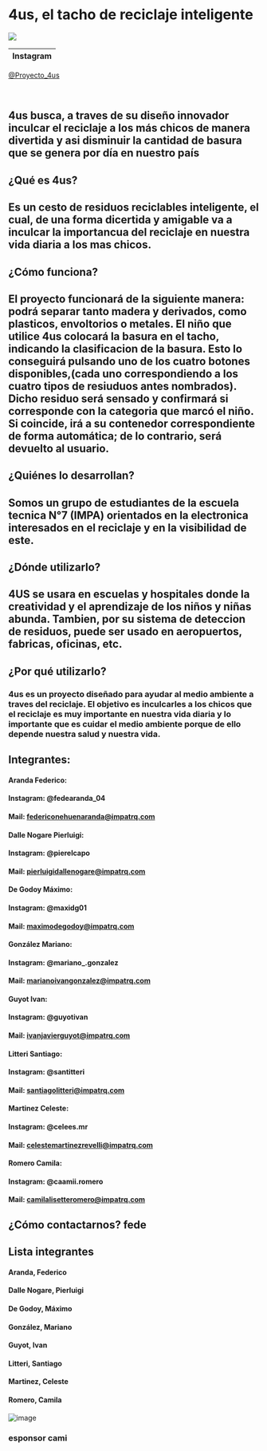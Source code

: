 
# 4us, el tacho de reciclaje inteligente 
![](./_4us_Logo.jpg)

|  Instagram  |
| ----------- |

[@Proyecto_4us](https://www.instagram.com/Proyecto_4us)

&nbsp;

</div>

## 4us busca, a traves de su diseño innovador inculcar el reciclaje a los más chicos de manera divertida y asi disminuir la cantidad de basura que se genera por día en nuestro país

## ¿Qué es 4us? 
## Es un cesto de residuos reciclables inteligente, el cual, de una forma dicertida y amigable va a inculcar la importancua del reciclaje en nuestra vida diaria a los mas chicos. 

## ¿Cómo funciona?
## El proyecto funcionará de la siguiente manera: podrá separar tanto madera y derivados, como plasticos, envoltorios o metales. El niño que utilice 4us colocará la basura en el tacho, indicando la clasificacion de la basura. Esto lo conseguirá pulsando uno de los cuatro botones disponibles,(cada uno correspondiendo a los cuatro tipos de resiuduos antes nombrados). Dicho residuo será sensado y confirmará si corresponde con la categoria que marcó el niño. Si coincide, irá a su contenedor correspondiente de forma automática; de lo contrario, será devuelto al usuario.

## ¿Quiénes lo desarrollan?
## Somos un grupo de estudiantes de la escuela tecnica N°7 (IMPA) orientados en la electronica interesados en el reciclaje y en la visibilidad de este.

## ¿Dónde utilizarlo?
## 4US se usara en escuelas y hospitales donde la creatividad y el aprendizaje de los niños y niñas abunda. Tambien, por su sistema de deteccion de residuos, puede ser usado en aeropuertos, fabricas, oficinas, etc.

## ¿Por qué utilizarlo?
### 4us es un proyecto diseñado para ayudar al medio ambiente a traves del reciclaje. El objetivo es inculcarles a los chicos que el reciclaje es muy importante en nuestra vida diaria y lo importante que es cuidar el medio ambiente porque de ello depende nuestra salud y nuestra vida. 

## Integrantes:
#### Aranda Federico:
#### Instagram: @fedearanda_04
#### Mail: federiconehuenaranda@impatrq.com

#### Dalle Nogare Pierluigi:
#### Instagram: @pierelcapo
#### Mail: pierluigidallenogare@impatrq.com

#### De Godoy Máximo:
#### Instagram: @maxidg01
#### Mail: maximodegodoy@impatrq.com

#### González Mariano:
#### Instagram: @mariano_.gonzalez
#### Mail: marianoivangonzalez@impatrq.com

#### Guyot Ivan:
#### Instagram: @guyotivan
#### Mail: ivanjavierguyot@impatrq.com

#### Litteri Santiago:
#### Instagram: @santitteri
#### Mail: santiagolitteri@impatrq.com

#### Martinez Celeste:
#### Instagram: @celees.mr
#### Mail: celestemartinezrevelli@impatrq.com

#### Romero Camila:
#### Instagram: @caamii.romero
#### Mail: camilalisetteromero@impatrq.com

## ¿Cómo contactarnos? fede

## Lista integrantes 

####  Aranda, Federico
####  Dalle Nogare, Pierluigi
####  De Godoy, Máximo
####  González, Mariano
####  Guyot, Ivan
####  Litteri, Santiago
####  Martinez, Celeste
####  Romero, Camila
![image](https://user-images.githubusercontent.com/103277938/204871554-b91ae2cb-19ed-493a-8c44-138090f13ec2.png)



### esponsor cami
